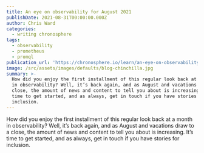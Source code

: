 ```yaml
---
title: An eye on observability for August 2021
publishDate: 2021-08-31T00:00:00.000Z
author: Chris Ward
categories:
  - writing chronosphere
tags:
  - observability
  - prometheus
  - promql
publication_url: 'https://chronosphere.io/learn/an-eye-on-observability-for-august-2021/'
image: /src/assets/images/defaults/blog-chinchilla.jpg
summary: >-
  How did you enjoy the first installment of this regular look back at a month
  in observability? Well, it’s back again, and as August and vacations draw to a
  close, the amount of news and content to tell you about is increasing. It’s
  time to get started, and as always, get in touch if you have stories for
  inclusion.
---
```


How did you enjoy the first installment of this regular look back at a month in observability? Well, it’s back again, and as August and vacations draw to a close, the amount of news and content to tell you about is increasing. It’s time to get started, and as always, get in touch if you have stories for inclusion.
